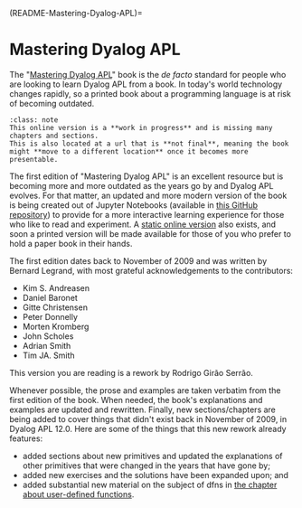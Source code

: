 (README-Mastering-Dyalog-APL)=
# Mastering Dyalog APL

The "[Mastering Dyalog APL][original]" book is the *de facto* standard for people who are looking to learn Dyalog APL from a book. In today's world technology changes rapidly, so a printed book about a programming language is at risk of becoming outdated.

```{admonition} Note 
:class: note
This online version is a **work in progress** and is missing many chapters and sections.
This is also located at a url that is **not final**, meaning the book might **move to a different location** once it becomes more presentable.
```

The first edition of "Mastering Dyalog APL" is an excellent resource but is becoming more and more outdated as the years go by and Dyalog APL evolves. For that matter, an updated and more modern version of the book is being created out of Jupyter Notebooks (available in [this GitHub repository][MDAPL]) to provide for a more interactive learning experience for those who like to read and experiment. A [static online version][MDAPL-html] also exists, and soon a printed version will be made available for those of you who prefer to hold a paper book in their hands.

The first edition dates back to November of 2009 and was written by Bernard Legrand, with most grateful acknowledgements to the contributors:
 - Kim S. Andreasen
 - Daniel Baronet
 - Gitte Christensen
 - Peter Donnelly
 - Morten Kromberg
 - John Scholes
 - Adrian Smith
 - Tim JA. Smith

This version you are reading is a rework by Rodrigo Girão Serrão.

Whenever possible, the prose and examples are taken verbatim from the first edition of the book. When needed, the book's explanations and examples are updated and rewritten. Finally, new sections/chapters are being added to cover things that didn't exist back in November of 2009, in Dyalog APL 12.0.
Here are some of the things that this new rework already features:

 - added sections about new primitives and updated the explanations of other primitives that were changed in the years that have gone by;
 - added new exercises and the solutions have been expanded upon; and
 - added substantial new material on the subject of dfns in [the chapter about user-defined functions](./User-Defined-Functions.ipynb).

[MDAPL]: https://github.com/Dyalog/MDAPL
[MDAPL-html]: https://mastering.dyalog.com
[original]: https://www.dyalog.com/mastering-dyalog-apl.htm
